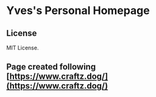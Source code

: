 # Yves's Personal Homepage


## License

MIT License.


## Page created following [https://www.craftz.dog/](https://www.craftz.dog/)
